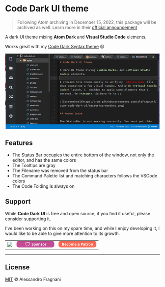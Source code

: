 # Code Dark UI theme

> Following Atom archiving in December 15, 2022, this package will be archived as well. Learn more in their [official announcement](https://github.blog/2022-06-08-sunsetting-atom/)

A dark UI theme mixing **Atom Dark** and **Visual Studio Code** elements.

Works great with my [Code Dark Syntax theme](https://atom.io/themes/code-dark-syntax) :smile:

![Screenshot](https://raw.githubusercontent.com/alefragnani/atom-code-dark-ui/master/screenshot.png)

## Features

* The Status Bar occupies the entire bottom of the window, not only the editor, and has the same colors
* The Tooltips are gray
* The Filename was removed from the status bar
* The Command Palette list and matching characters follows the VSCode colors
* The Code Folding is always on

## Support

While **Code Dark UI** is free and open source, if you find it useful, please consider supporting it.

I've been working on this on my spare time, and while I enjoy developing it, I would like to be able to give more attention to its growth.

<table align="center" width="60%" border="0">
  <tr>
    <td>
      <a title="Paypal" href="https://www.paypal.com/cgi-bin/webscr?cmd=_donations&business=EP57F3B6FXKTU&lc=US&item_name=Alessandro%20Fragnani&item_number=atom%20plugins&currency_code=USD&bn=PP%2dDonationsBF%3abtn_donateCC_LG%2egif%3aNonHosted"><img src="https://www.paypalobjects.com/en_US/i/btn/btn_donate_SM.gif"/></a>
    </td>
    <td>
      <a title="GitHub Sponsors" href="https://github.com/sponsors/alefragnani"><img src="https://raw.githubusercontent.com/alefragnani/oss-resources/master/images/button-become-a-sponsor-rounded-small.png"/></a>
    </td>
    <td>
      <a title="Patreon" href="https://www.patreon.com/alefragnani"><img src="images/become-a-patron-rounded.png"/></a>
    </td>
  </tr>
</table>

---

## License

[MIT](LICENSE.md) &copy; Alessandro Fragnani